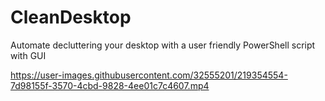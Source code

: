 # CleanDesktop
 Automate decluttering your desktop with a user friendly PowerShell script with GUI
 

https://user-images.githubusercontent.com/32555201/219354554-7d98155f-3570-4cbd-9828-4ee01c7c4607.mp4


